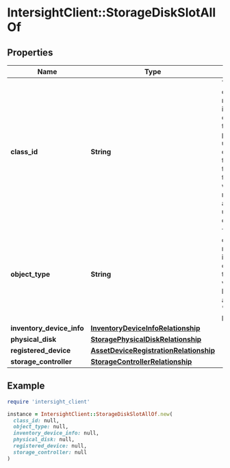 # IntersightClient::StorageDiskSlotAllOf

## Properties

| Name | Type | Description | Notes |
| ---- | ---- | ----------- | ----- |
| **class_id** | **String** | The fully-qualified name of the instantiated, concrete type. This property is used as a discriminator to identify the type of the payload when marshaling and unmarshaling data. | [default to &#39;storage.DiskSlot&#39;] |
| **object_type** | **String** | The fully-qualified name of the instantiated, concrete type. The value should be the same as the &#39;ClassId&#39; property. | [default to &#39;storage.DiskSlot&#39;] |
| **inventory_device_info** | [**InventoryDeviceInfoRelationship**](InventoryDeviceInfoRelationship.md) |  | [optional] |
| **physical_disk** | [**StoragePhysicalDiskRelationship**](StoragePhysicalDiskRelationship.md) |  | [optional] |
| **registered_device** | [**AssetDeviceRegistrationRelationship**](AssetDeviceRegistrationRelationship.md) |  | [optional] |
| **storage_controller** | [**StorageControllerRelationship**](StorageControllerRelationship.md) |  | [optional] |

## Example

```ruby
require 'intersight_client'

instance = IntersightClient::StorageDiskSlotAllOf.new(
  class_id: null,
  object_type: null,
  inventory_device_info: null,
  physical_disk: null,
  registered_device: null,
  storage_controller: null
)
```

